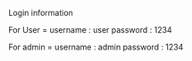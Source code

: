 Login information

For User =
username : user
password : 1234

For admin = 
username : admin
password : 1234
